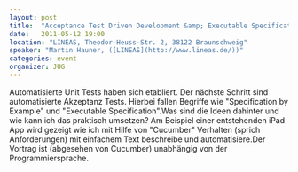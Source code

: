 ```yaml
---
layout: post
title:  "Acceptance Test Driven Development &amp; Executable Specification"
date:   2011-05-12 19:00
location: "LINEAS, Theodor-Heuss-Str. 2, 38122 Braunschweig"
speaker: "Martin Hauner, ([LINEAS](http://www.lineas.de/))"
categories: event
organizer: JUG
---
```

Automatisierte Unit Tests haben sich etabliert. Der nächste Schritt sind automatisierte Akzeptanz Tests. Hierbei fallen
Begriffe wie "Specification by Example" und "Executable Specification".Was sind die Ideen dahinter und wie kann ich das
praktisch umsetzen? Am Beispiel einer entstehenden iPad App wird gezeigt wie ich mit Hilfe von "Cucumber" Verhalten
(sprich Anforderungen) mit einfachem Text beschreibe und automatisiere.Der Vortrag ist (abgesehen von Cucumber)
unabhängig von der Programmiersprache.